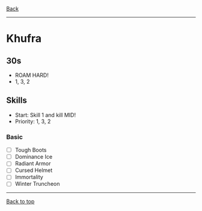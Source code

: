 [Back](../)

----

# Khufra

## 30s
- ROAM HARD!
- 1, 3, 2

## Skills
- Start: Skill 1 and kill MID!
- Priority: 1, 3, 2

### Basic
- [ ] Tough Boots
- [ ] Dominance Ice
- [ ] Radiant Armor
- [ ] Cursed Helmet
- [ ] Immortality
- [ ] Winter Truncheon

----

[Back to top](./#)

